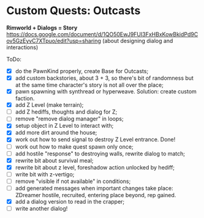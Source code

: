 # Custom Quests: Outcasts
**Rimworld + Dialogs = Story**
<br>https://docs.google.com/document/d/1QO50EwJ9FUI3FxHBxKowBkidPd9Cov5GzEyvC7XTpuo/edit?usp=sharing (about designing dialog and interactions)

ToDo:
- [x] do the PawnKind properly, create Base for Outcasts;
- [x] add custom backstories, about 3 + 3, so there's bit of randomness but at the same time character's story is not all over the place;
- [x] pawn spawning with synthread or hyperweave. Solution: create custom faction.
- [x] add Z Level (make terrain);
- [ ] add Z hediffs, thoughts and dialog for Z;
- [ ] remove "remove dialog manager" in loops;
- [x] setup object in Z Level to interact with;
- [x] add more dirt around the house;
- [x] work out how to send signal to destroy Z Level entrance. Done!
- [ ] work out how to make quest spawn only once;
- [ ] add hostile "response" to destroying walls, rewrite dialog to match;
- [x] rewrite bit about survival meal;
- [x] rewrite bit about z level, foreshadow action unlocked by hediff;
- [ ] write bit with z-vertigo;
- [ ] remove "visible if not available" in conditions;
- [ ] add generated messages when important changes take place: ZDreamer hostile, recruited, entering place beyond, rep gained.
- [x] add a dialog version to read in the crapper;
- [ ] write another dialog!
